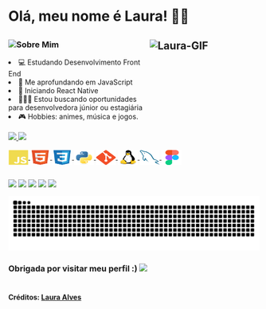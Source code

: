 <h1>Olá, meu nome é Laura! 🤙🏽</h1>
<h2>
  <img align="right" alt="Laura-GIF"  height="220" width="220" src="https://cdn.discordapp.com/attachments/694355177641345094/871793777864507432/GIF_GITHUB_3.gif">
</h2>

<h3>
  <img src="https://emoji.gg/assets/emoji/7279-vibecat.gif" width="24"/>Sobre Mim
</h3>

<li> 💻 Estudando Desenvolvimento Front End </li> 
<li> 🧠 Me aprofundando em JavaScript</li> 
<li> 🚀 Iniciando React Native </li> 
<li> 👩🏽‍💼 Estou buscando oportunidades para desenvolvedora júnior ou estagiária </li> 
<li> 🎮 Hobbies: animes, música e jogos.</li> 
</br>

<div>
  <a href="https://github.com/LauraBasic">
  <img height="180em" src="https://github-readme-stats.vercel.app/api?username=LauraBasic&show_icons=true&theme=tokyonight&include_all_commits=true&count_private=true"/>
  <img height="180em" src="https://github-readme-stats.vercel.app/api/top-langs/?username=LauraBasic&layout=compact&langs_count=7&theme=tokyonight"/>
    </div>
 
<div style="display: inline_block"><br>
  <img align="center" alt="Laura-Js" height="30" width="40" src="https://raw.githubusercontent.com/devicons/devicon/master/icons/javascript/javascript-plain.svg">
  <img align="center" alt="Laura-HTML" height="30" width="40" src="https://raw.githubusercontent.com/devicons/devicon/master/icons/html5/html5-original.svg">
  <img align="center" alt="Laura-CSS" height="30" width="40" src="https://raw.githubusercontent.com/devicons/devicon/master/icons/css3/css3-original.svg">
  <img align="center" alt="Laura-Python" height="30" width="40" src="https://raw.githubusercontent.com/devicons/devicon/master/icons/python/python-original.svg">
  <img align="center" alt="Laura-Git" height="30" width="40" src="https://raw.githubusercontent.com/devicons/devicon/master/icons/git/git-original.svg">
  <img align="center" alt="Laura-Linux" height="30" width="40" src="https://raw.githubusercontent.com/devicons/devicon/master/icons/linux/linux-original.svg"> 
  <img align="center" alt="Laura-mysql" height="30" width="40" src="https://raw.githubusercontent.com/devicons/devicon/master/icons/mysql/mysql-original.svg">
  <img align="center" alt="Laura-Figma" height="30" width="40" src="https://raw.githubusercontent.com/devicons/devicon/master/icons/figma/figma-original.svg"> 
</div>

 
## 
  
  <a href="https://www.instagram.com/lauraalves.js/" target="_blank"><img src="https://img.shields.io/badge/-Instagram-%23E4405F?style=for-the-badge&logo=instagram&logoColor=white" target="_blank"></a>
  <a href = "mailto:lauraalves2000@gmail.com"><img src="https://img.shields.io/badge/-Gmail-%23333?style=for-the-badge&logo=gmail&logoColor=white" target="_blank"></a>
  <a href="https://www.linkedin.com/in/laura-alves-21aa35153/" target="_blank"><img src="https://img.shields.io/badge/-LinkedIn-%230077B5?style=for-the-badge&logo=linkedin&logoColor=white" target="_blank"></a> 
  <a href = "https://twitter.com/laurabasicc" target="_blank"><img src="https://img.shields.io/badge/Twitter-1DA1F2?style=for-the-badge&logo=twitter&logoColor=white" target="_blank"></a>
  <a href = "https://open.spotify.com/playlist/4VvampEsdq6D4AiDRF76in?si=f45951172f4744e2" target="_blank"><img src="https://img.shields.io/badge/Spotify-1ED760?&style=for-the-badge&logo=spotify&logoColor=white" target="_blank"></a>
  
  
  ![Snake animation](https://github.com/LauraBasic/LauraBasic/blob/output/github-contribution-grid-snake.svg)
  
<h3>Obrigada por visitar meu perfil :) <img height="45" src="https://emoji.gg/assets/emoji/5206-pug-dance.gif"</h3>
  
#
  
<h4>Créditos: <a href="https://github.com/LauraBasic">Laura Alves</a></h4>
